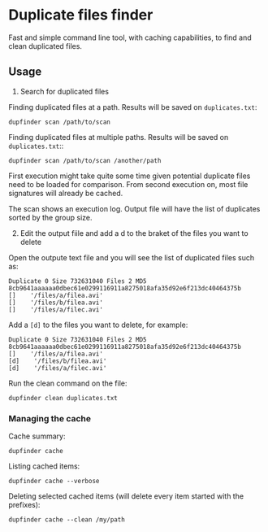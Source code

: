 # Duplicate files finder

Fast and simple command line tool, with caching capabilities, to find and clean duplicated files.

## Usage

1. Search for duplicated files 

Finding duplicated files at a path. Results will be saved on `duplicates.txt`:
```
dupfinder scan /path/to/scan
```

Finding duplicated files at multiple paths. Results will be saved on `duplicates.txt`::
```
dupfinder scan /path/to/scan /another/path
```

First execution might take quite some time given potential duplicate files need to be loaded
for comparison. From second execution on, most file signatures will already be cached.

The scan shows an execution log. Output file will have the list of duplicates sorted by
the group size.

2. Edit the output fiile and add a d to the braket of the files you want to delete

Open the outpute text file and you will see the list of duplicated files such as:
```
Duplicate 0 Size 732631040 Files 2 MD5 8cb9641aaaaaa0dbec61e0299116911a8275018afa35d92e6f213dc40464375b
[]    '/files/a/filea.avi'
[]    '/files/b/filea.avi'
[]    '/files/a/filec.avi'
```

Add a `[d]` to the files you want to delete, for example:
```
Duplicate 0 Size 732631040 Files 2 MD5 8cb9641aaaaaa0dbec61e0299116911a8275018afa35d92e6f213dc40464375b
[]    '/files/a/filea.avi'
[d]    '/files/b/filea.avi'
[d]    '/files/a/filec.avi'
```

Run the clean command on the file:
```
dupfinder clean duplicates.txt
```

### Managing the cache

Cache summary:
```
dupfinder cache
```

Listing cached items:

```
dupfinder cache --verbose
```

Deleting selected cached items (will delete every item started with the prefixes):
```
dupfinder cache --clean /my/path
```
